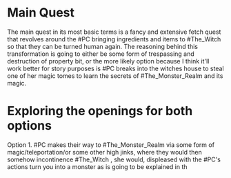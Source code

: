 # Main Quest

The main quest in its most basic terms is a fancy and extensive fetch quest that revolves around the #PC bringing ingredients and items to #The_Witch  so that they can be turned human again. The reasoning behind this transformation is going to either be some form of trespassing and destruction of property bit, or the more likely option because I think it'll work better for story purposes is #PC breaks into the witches house to steal one of her magic tomes to learn the secrets of #The_Monster_Realm  and its magic. 

# Exploring the openings for both options

Option 1. #PC makes their way to #The_Monster_Realm  via some form of magic/teleportation/or some other high jinks, where they would then somehow incontinence #The_Witch , she would, displeased with the #PC's actions turn you into a monster as is going to be explained in th